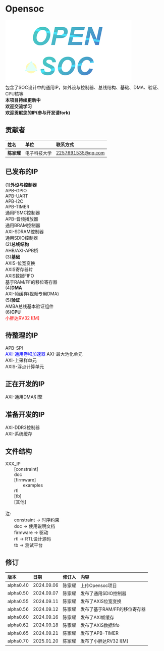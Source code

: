 # Opensoc<br>
![LOGO](./img/logo.png)<br>
包含了SOC设计中的通用IP，如外设与控制器、总线结构、基础、DMA、验证、CPU核等<br>
__本项目持续更新中__<br>
__欢迎交流学习__<br>
__欢迎贡献您的IP(参与开发请fork)__<br>
## 贡献者<br>
|姓名      | 单位      | 联系方式 | 
|:-------- |:----------|:--------|
|__陈家耀__  |电子科技大学 |2257691535@qq.com  |
## 已发布的IP<br>
(1)__外设与控制器__<br>
APB-GPIO<br>
APB-UART<br>
APB-I2C<br>
APB-TIMER<br>
通用FSMC控制器<br>
APB-音频播放器<br>
通用BRAM控制器<br>
AXI-SDRAM控制器<br>
通用SDIO控制器<br>
(2)__总线结构__<br>
AHB/AXI-APB桥<br>
(3)__基础__<br>
AXIS-位宽变换<br>
AXIS寄存器片<br>
AXIS数据FIFO<br>
基于RAM/FF的移位寄存器<br>
(4)__DMA__<br>
AXI-帧缓存(视频专用DMA)<br>
(5)__验证__<br>
AMBA总线基本验证组件<br>
(6)__CPU__<br>
<span style="color: red;">小胖达RV32 I[M]</span>
## 待整理的IP<br>
APB-SPI<br>
<span style="color: blue;">AXI-通用卷积加速器</span>
AXI-最大池化单元<br>
AXI-上采样单元<br>
AXIS-浮点计算单元<br>
## 正在开发的IP<br>
AXI-通用DMA引擎<br>
## 准备开发的IP<br>
AXI-DDR3控制器<br>
AXI-系统缓存<br>
## 文件结构<br>
XXX_IP<br>
&emsp;&emsp;[constraint]<br>
&emsp;&emsp;doc<br>
&emsp;&emsp;[firmware]<br>
&emsp;&emsp;&emsp;&emsp;examples<br>
&emsp;&emsp;rtl<br>
&emsp;&emsp;[tb]<br>
&emsp;&emsp;[其他]<br>
<br>
注:<br>
&emsp;&emsp;constraint -> 时序约束<br>
&emsp;&emsp;doc -> 使用说明文档<br>
&emsp;&emsp;firmware -> 驱动<br>
&emsp;&emsp;rtl -> RTL设计源码<br>
&emsp;&emsp;tb -> 测试平台<br>
## 修订<br>
|版本      | 日期      | 修订人 |  内容 | 
|:-------- |:----------|:--------|:--------|
|alpha0.40  |2024.09.06 |陈家耀  |上传Opensoc项目|
|alpha0.50  |2024.09.07 |陈家耀  |发布了通用SDIO控制器|
|alpha0.55  |2024.09.11 |陈家耀  |发布了AXIS位宽变换|
|alpha0.56  |2024.09.12 |陈家耀  |发布了基于RAM/FF的移位寄存器|
|alpha0.60  |2024.09.16 |陈家耀  |发布了AXI帧缓存|
|alpha0.62  |2024.09.18 |陈家耀  |发布了AXIS数据fifo|
|alpha0.65  |2024.09.21 |陈家耀  |发布了APB-TIMER|
|alpha0.70  |2025.01.20 |陈家耀  |发布了小胖达RV32 I[M]|

